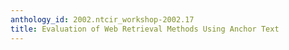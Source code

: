 ```yaml
---
anthology_id: 2002.ntcir_workshop-2002.17
title: Evaluation of Web Retrieval Methods Using Anchor Text
---
```


